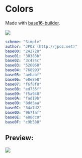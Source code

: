 # Colors

Made with [base16-builder](https://github.com/chriskempson/base16-builder).

![](https://simple-monosnap.s3.amazonaws.com/taco/Monosnap_2015-08-17_12-36-40.png)

```yaml
scheme: "Simple"
author: "JPOZ (http://jpoz.net)"
base00: "242728"
base01: "30383b"
base02: "3c474c"
base03: "526068"
base04: "768993"
base05: "aebabf"
base06: "e8e8e8"
base07: "f6f8f8"
base08: "ed735f"
base09: "f5a940"
base0A: "fad19b"
base0B: "8dd5aa"
base0C: "34a7d2"
base0D: "967faf"
base0E: "e88dc0"
base0F: "c9b588"
```

## Preview:

![](https://simple-monosnap.s3.amazonaws.com/taco/2._hello_zsh_2015-08-17_12-38-49.png)

